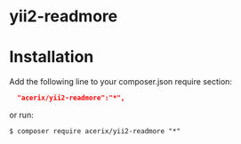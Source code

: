 # yii2-readmore

Installation
============
Add the following line to your composer.json require section:
```json
  "acerix/yii2-readmore":"*",
```

or run:
```
$ composer require acerix/yii2-readmore "*"
```
